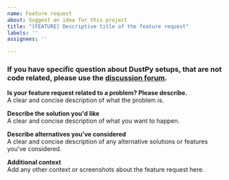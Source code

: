 ```yaml
---
name: Feature request
about: Suggest an idea for this project
title: "[FEATURE] Descriptive title of the feature request"
labels: ''
assignees: ''

---
```


### **If you have specific question about DustPy setups, that are not code related, please use the [discussion forum](https://github.com/stammler/dustpy/discussions).**


**Is your feature request related to a problem? Please describe.**  
A clear and concise description of what the problem is.

**Describe the solution you'd like**  
A clear and concise description of what you want to happen.

**Describe alternatives you've considered**  
A clear and concise description of any alternative solutions or features you've considered.

**Additional context**  
Add any other context or screenshots about the feature request here.

